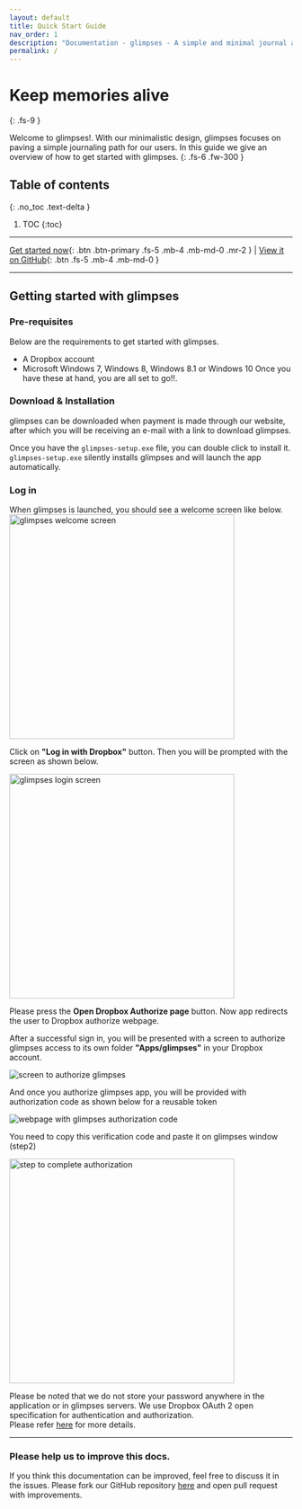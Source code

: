 ```yaml
---
layout: default
title: Quick Start Guide
nav_order: 1
description: "Documentation - glimpses - A simple and minimal journal app for windows"
permalink: /
---
```


# Keep memories alive
{: .fs-9 }

Welcome to glimpses!. With our minimalistic design, glimpses focuses on paving a simple journaling path for our users. In this guide we give an overview of how to get started with glimpses.
{: .fs-6 .fw-300 }

## Table of contents
{: .no_toc .text-delta }

1. TOC
{:toc}

---

[Get started now](#getting-started){: .btn .btn-primary .fs-5 .mb-4 .mb-md-0 .mr-2 } | [View it on GitHub](https://github.com/getglimpses/getglimpses.github.io){: .btn .fs-5 .mb-4 .mb-md-0 }

---

## Getting started with glimpses
### Pre-requisites
Below are the requirements to get started with glimpses.
- A Dropbox account
- Microsoft Windows 7, Windows 8, Windows 8.1 or Windows 10
Once  you have these at hand, you are all set to go!!.

### Download & Installation
glimpses can be downloaded when payment is made through our website, after which you will be receiving an e-mail with a link to download glimpses.

Once you have the `glimpses-setup.exe` file, you can double click to install it.
`glimpses-setup.exe` silently installs glimpses and will launch the app automatically.

### Log in
When glimpses is launched, you should see a welcome screen like below.
<img width="400" alt="glimpses welcome screen" src="https://getglimpses.github.io/assets/images/welcome-screen.png">

Click on **"Log in with Dropbox"** button. Then you will be prompted with the screen as shown below.

<img width="400" alt="glimpses login screen" src="https://getglimpses.github.io/assets/images/glimpses-auth.png">

Please press the **Open Dropbox Authorize page** button. Now app redirects the user to Dropbox authorize webpage.

After a successful sign in, you will be presented with a screen to authorize glimpses access to its own folder
**"Apps/glimpses"** in your Dropbox account.

<img alt="screen to authorize glimpses" src="https://getglimpses.github.io/assets/images/auth-page.png">

And once you authorize glimpses app, you will be provided with authorization code as shown below for a reusable token

<img alt="webpage with glimpses authorization code" src="https://getglimpses.github.io/assets/images/glimpses-code.png">

You need to copy this verification code and paste it on glimpses window (step2)

<img width="400" alt="step to complete authorization" src="https://getglimpses.github.io/assets/images/complete-auth.png">

Please be noted that we do not store your password anywhere in the application or in glimpses servers.
We use Dropbox OAuth 2 open specification for authentication and authorization. <br>
Please refer [here](https://www.dropbox.com/developers/reference/oauth-guide) for more details.

---
### Please help us to improve this docs.
If you think this documentation can be improved, feel free to discuss it in the issues.
Please fork our GitHub repository [here](https://github.com/getglimpses/getglimpses.github.io) and open pull request with improvements.















